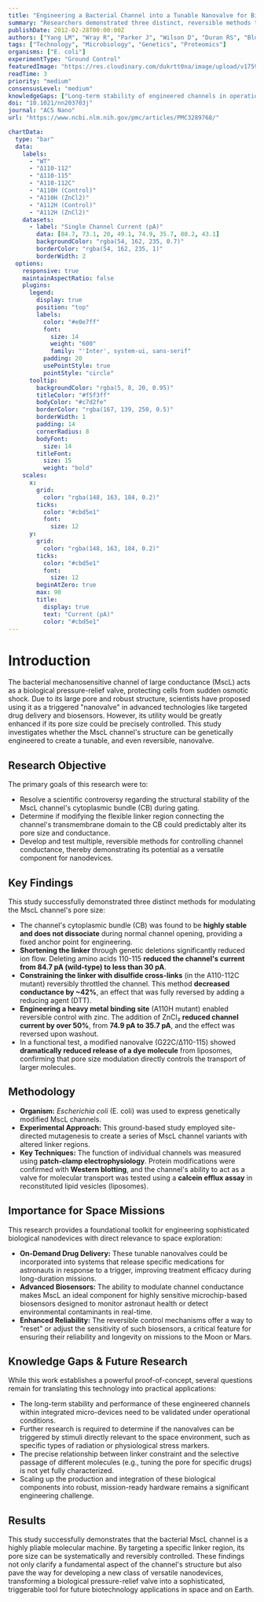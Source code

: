 ```yaml
---
title: "Engineering a Bacterial Channel into a Tunable Nanovalve for Biosensor and Drug Delivery Applications"
summary: "Researchers demonstrated three distinct, reversible methods to control the pore size of the bacterial MscL channel, effectively turning it into a tunable nanovalve. By genetically modifying a key structural linker, they could precisely reduce ion flow, a finding with major implications for developing on-demand drug delivery systems and advanced biosensors for space missions."
publishDate: 2012-02-28T00:00:00Z
authors: ["Yang LM", "Wray R", "Parker J", "Wilson D", "Duran RS", "Blount P"]
tags: ["Technology", "Microbiology", "Genetics", "Proteomics"]
organisms: ["E. coli"]
experimentType: "Ground Control"
featuredImage: "https://res.cloudinary.com/dukrtt0na/image/upload/v1759681294/frwvwp9olb2xht706y9c.jpg"
readTime: 3
priority: "medium"
consensusLevel: "medium"
knowledgeGaps: ["Long-term stability of engineered channels in operational devices", "Precise correlation between linker modification and molecular selectivity", "Adaptation of nanovalve triggers for space-relevant stimuli", "Scalability for integration into mission-critical systems"]
doi: "10.1021/nn203703j"
journal: "ACS Nano"
url: "https://www.ncbi.nlm.nih.gov/pmc/articles/PMC3289768/"

chartData:
  type: "bar"
  data:
    labels:
      - "WT"
      - "Δ110-112"
      - "Δ110-115"
      - "A110-112C"
      - "A110H (Control)"
      - "A110H (ZnCl2)"
      - "A112H (Control)"
      - "A112H (ZnCl2)"
    datasets:
      - label: "Single Channel Current (pA)"
        data: [84.7, 73.1, 20, 49.1, 74.9, 35.7, 80.2, 43.1]
        backgroundColor: "rgba(54, 162, 235, 0.7)"
        borderColor: "rgba(54, 162, 235, 1)"
        borderWidth: 2
  options:
    responsive: true
    maintainAspectRatio: false
    plugins:
      legend:
        display: true
        position: "top"
        labels:
          color: "#e0e7ff"
          font:
            size: 14
            weight: "600"
            family: "'Inter', system-ui, sans-serif"
          padding: 20
          usePointStyle: true
          pointStyle: "circle"
      tooltip:
        backgroundColor: "rgba(5, 8, 20, 0.95)"
        titleColor: "#f5f3ff"
        bodyColor: "#c7d2fe"
        borderColor: "rgba(167, 139, 250, 0.5)"
        borderWidth: 1
        padding: 14
        cornerRadius: 8
        bodyFont:
          size: 14
        titleFont:
          size: 15
          weight: "bold"
    scales:
      x:
        grid:
          color: "rgba(148, 163, 184, 0.2)"
        ticks:
          color: "#cbd5e1"
          font:
            size: 12
      y:
        grid:
          color: "rgba(148, 163, 184, 0.2)"
        ticks:
          color: "#cbd5e1"
          font:
            size: 12
        beginAtZero: true
        max: 90
        title:
          display: true
          text: "Current (pA)"
          color: "#cbd5e1"
---
```

# Introduction
The bacterial mechanosensitive channel of large conductance (MscL) acts as a biological pressure-relief valve, protecting cells from sudden osmotic shock. Due to its large pore and robust structure, scientists have proposed using it as a triggered "nanovalve" in advanced technologies like targeted drug delivery and biosensors. However, its utility would be greatly enhanced if its pore size could be precisely controlled. This study investigates whether the MscL channel's structure can be genetically engineered to create a tunable, and even reversible, nanovalve.

## Research Objective
The primary goals of this research were to:
- Resolve a scientific controversy regarding the structural stability of the MscL channel's cytoplasmic bundle (CB) during gating.
- Determine if modifying the flexible linker region connecting the channel's transmembrane domain to the CB could predictably alter its pore size and conductance.
- Develop and test multiple, reversible methods for controlling channel conductance, thereby demonstrating its potential as a versatile component for nanodevices.

## Key Findings
This study successfully demonstrated three distinct methods for modulating the MscL channel's pore size:
- The channel's cytoplasmic bundle (CB) was found to be **highly stable and does not dissociate** during normal channel opening, providing a fixed anchor point for engineering.
- **Shortening the linker** through genetic deletions significantly reduced ion flow. Deleting amino acids 110-115 **reduced the channel's current from 84.7 pA (wild-type) to less than 30 pA**.
- **Constraining the linker with disulfide cross-links** (in the A110-112C mutant) reversibly throttled the channel. This method **decreased conductance by ~42%**, an effect that was fully reversed by adding a reducing agent (DTT).
- **Engineering a heavy metal binding site** (A110H mutant) enabled reversible control with zinc. The addition of ZnCl₂ **reduced channel current by over 50%**, from **74.9 pA to 35.7 pA**, and the effect was reversed upon washout.
- In a functional test, a modified nanovalve (G22C/Δ110-115) showed **dramatically reduced release of a dye molecule** from liposomes, confirming that pore size modulation directly controls the transport of larger molecules.

## Methodology
- **Organism:** *Escherichia coli* (E. coli) was used to express genetically modified MscL channels.
- **Experimental Approach:** This ground-based study employed site-directed mutagenesis to create a series of MscL channel variants with altered linker regions.
- **Key Techniques:** The function of individual channels was measured using **patch-clamp electrophysiology**. Protein modifications were confirmed with **Western blotting**, and the channel's ability to act as a valve for molecular transport was tested using a **calcein efflux assay** in reconstituted lipid vesicles (liposomes).

## Importance for Space Missions
This research provides a foundational toolkit for engineering sophisticated biological nanodevices with direct relevance to space exploration:
- **On-Demand Drug Delivery:** These tunable nanovalves could be incorporated into systems that release specific medications for astronauts in response to a trigger, improving treatment efficacy during long-duration missions.
- **Advanced Biosensors:** The ability to modulate channel conductance makes MscL an ideal component for highly sensitive microchip-based biosensors designed to monitor astronaut health or detect environmental contaminants in real-time.
- **Enhanced Reliability:** The reversible control mechanisms offer a way to "reset" or adjust the sensitivity of such biosensors, a critical feature for ensuring their reliability and longevity on missions to the Moon or Mars.

## Knowledge Gaps & Future Research
While this work establishes a powerful proof-of-concept, several questions remain for translating this technology into practical applications:
- The long-term stability and performance of these engineered channels within integrated micro-devices need to be validated under operational conditions.
- Further research is required to determine if the nanovalves can be triggered by stimuli directly relevant to the space environment, such as specific types of radiation or physiological stress markers.
- The precise relationship between linker constraint and the selective passage of different molecules (e.g., tuning the pore for specific drugs) is not yet fully characterized.
- Scaling up the production and integration of these biological components into robust, mission-ready hardware remains a significant engineering challenge.

## Results
This study successfully demonstrates that the bacterial MscL channel is a highly pliable molecular machine. By targeting a specific linker region, its pore size can be systematically and reversibly controlled. These findings not only clarify a fundamental aspect of the channel's structure but also pave the way for developing a new class of versatile nanodevices, transforming a biological pressure-relief valve into a sophisticated, triggerable tool for future biotechnology applications in space and on Earth.
